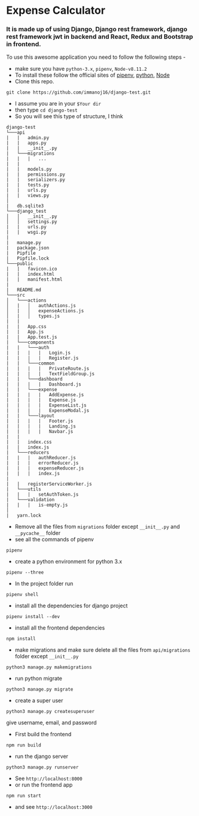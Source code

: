 # Expense Calculator

### It is made up of using Django, Django rest framework, django rest framework jwt in backend and React, Redux and Bootstrap in frontend.

To use this awesome application you need to follow the following steps - 

  * make sure you have `python-3.x`, `pipenv`, `Node-v8.11.2`
  * To install these follow the official sites of [pipenv](https://docs.pipenv.org/), [python](https://www.python.org/downloads/), [Node](https://nodejs.org/en/)
  * Clone this repo.
  ```
  git clone https://github.com/immanoj16/django-test.git
  ```
  * I assume you are in your `$Your dir`
  * then type `cd django-test`
  * So you will see this type of structure, I think
  ```
  django-test
  └───api
  |   |   admin.py
  |   |   apps.py
  |   |   __init__.py
  |   └───migrations
  |   |   |   ...
  |   |          
  |   |   models.py
  |   |   permissions.py
  |   |   serializers.py
  |   |   tests.py
  |   |   urls.py
  |   |   views.py
  │   
  |   db.sqlite3
  └───django_test
  │   │   __init__.py
  │   │   settings.py
  |   |   urls.py
  |   |   wsgi.py
  |
  |   manage.py
  |   package.json
  |   Pipfile
  |   Pipfile.lock
  └───public
  |   |   favicon.ico
  |   |   index.html
  |   |   manifest.html
  |
  |   README.md
  └───src
  │   └───actions
  │   |   │   authActions.js
  │   |   │   expenseActions.js
  │   |   │   types.js
  |   |
  |   |   App.css
  |   |   App.js
  |   |   App.test.js
  |   └───components
  |   |   └───auth
  |   |   |   |   Login.js
  |   |   |   |   Register.js
  |   |   └───common
  |   |   |   |   PrivateRoute.js
  |   |   |   |   TextFieldGroup.js
  |   |   └───dashboard
  |   |   |   |   Dashboard.js
  |   |   └───expense
  |   |   |   |   AddExpense.js
  |   |   |   |   Expense.js
  |   |   |   |   ExpenseList.js
  |   |   |   |   ExpenseModal.js
  |   |   └───layout
  |   |   |   |   Footer.js
  |   |   |   |   Landing.js
  |   |   |   |   Navbar.js
  |   |
  |   |   index.css
  |   |   index.js
  |   └───reducers
  |   |   |   authReducer.js
  |   |   |   errorReducer.js
  |   |   |   expenseReducer.js
  |   |   |   index.js
  |
  |   |   registerServiceWorker.js
  |   └───utils
  |   |   |   setAuthToken.js
  |   └───validation
  |   |   |   is-empty.js
  │   
  |   yarn.lock
  ```
  * Remove all the files from `migrations` folder except `__init__.py` and `__pycache__` folder
  * see all the commands of pipenv
  ```
  pipenv
  ```
  * create a python environment for python 3.x
  ```
  pipenv --three
  ```
  * In the project folder run
  ```
  pipenv shell
  ```
  * install all the dependencies for django project
  ```
  pipenv install --dev
  ```
  * install all the frontend dependencies
  ```
  npm install
  ```
  * make migrations and make sure delete all the files from `api/migrations` folder except `__init__.py`
  ```
  python3 manage.py makemigrations
  ```
  * run python migrate
  ```
  python3 manage.py migrate
  ```
  
  * create a super user
  ```
  python3 manage.py createsuperuser
  ```
  give username, email, and password
  
  * First build the frontend
  ```
  npm run build
  ```
  * run the django server
  ```
  python3 manage.py runserver
  ```
  * See `http://localhost:8000`
  * or run the frontend app
  ```
  npm run start
  ```
  * and see `http://localhost:3000`
